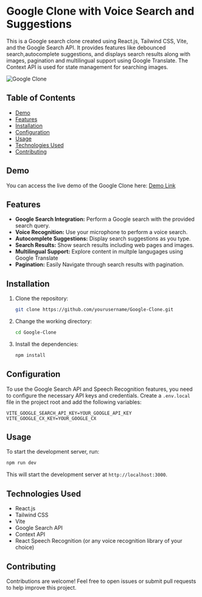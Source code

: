 # Google Clone with Voice Search and Suggestions

This is a Google search clone created using React.js, Tailwind CSS, Vite, and the Google Search API. It provides features like debounced search,autocomplete suggestions, and displays search results along with images, pagination and multilingual support using Google Translate. The Context API is used for state management for searching images.

![Google Clone](screenshot.png)

## Table of Contents

- [Demo](#demo)
- [Features](#features)
- [Installation](#installation)
- [Configuration](#configuration)
- [Usage](#usage)
- [Technologies Used](#technologies-used)
- [Contributing](#contributing)


## Demo

You can access the live demo of the Google Clone here: [Demo Link](#)

## Features

- **Google Search Integration:** Perform a Google search with the provided search query.
- **Voice Recognition:** Use your microphone to perform a voice search.
- **Autocomplete Suggestions:** Display search suggestions as you type.
- **Search Results:** Show search results including web pages and images.
- **Multilingual Support:** Explore content in multple langugages using Google Translate
- **Pagination:** Easily Navigate through search results with pagination.

## Installation

1. Clone the repository:

   ```bash
   git clone https://github.com/yourusername/Google-Clone.git
   ```

2. Change the working directory:

   ```bash
   cd Google-Clone
   ```

3. Install the dependencies:

   ```bash
   npm install
   ```

## Configuration

To use the Google Search API and Speech Recognition features, you need to configure the necessary API keys and credentials. Create a `.env.local` file in the project root and add the following variables:

```dotenv
VITE_GOOGLE_SEARCH_API_KEY=YOUR_GOOGLE_API_KEY
VITE_GOOGLE_CX_KEY=YOUR_GOOGLE_CX
```


## Usage

To start the development server, run:

```bash
npm run dev
```

This will start the development server at `http://localhost:3000`.

## Technologies Used

- React.js
- Tailwind CSS
- Vite
- Google Search API
- Context API
- React Speech Recognition (or any voice recognition library of your choice)

## Contributing

Contributions are welcome! Feel free to open issues or submit pull requests to help improve this project.

